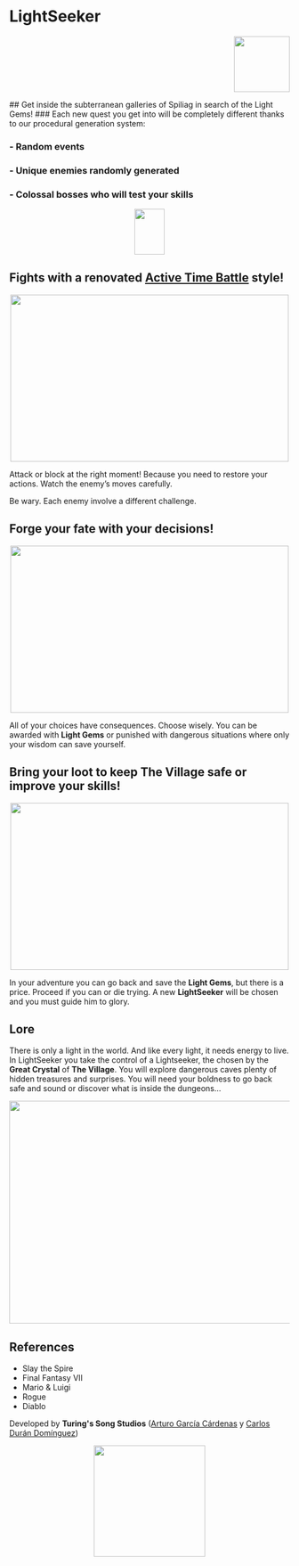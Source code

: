 LightSeeker 
=====
<p align="right"><img src="https://user-images.githubusercontent.com/36244271/45879847-408cf300-bda6-11e8-8e9d-d22890c375c0.png" width="100" height="100"></p>
## Get inside the subterranean galleries of Spiliag in search of the Light Gems!
### Each new quest you get into will be completely different thanks to our procedural generation system:

### - Random events
### - Unique enemies randomly generated
### - Colossal bosses who will test your skills


<p align="center"><img src="https://piskel-imgstore-b.appspot.com/img/f00e6238-bd2b-11e8-9a46-5fda3286c4be.gif" width="54" height="82"></p>

## Fights with a renovated [Active Time Battle](https://www.giantbomb.com/active-time-battle/3015-95/) style!

<p align="center"><img src="https://user-images.githubusercontent.com/33768598/45781723-1c73c980-bc61-11e8-9e1f-32d0d79115b7.png" width="500" height="300"></p>

Attack or block at the right moment! Because you need to restore your actions.
Watch the enemy’s moves carefully.

Be wary. Each enemy involve a different challenge.

## Forge your fate with your decisions!
<p align="center"><img src="https://user-images.githubusercontent.com/33768598/45785240-d3754280-bc6b-11e8-93ad-7af6ebbeb003.jpg" width="500" height="300"></p>

All of your choices have consequences. Choose wisely. You can be awarded with __Light Gems__ or punished with dangerous situations where only your wisdom can save yourself.

## Bring your loot to keep The Village safe or improve your skills!

<p align="center"><img src="https://user-images.githubusercontent.com/33768598/45853538-3cc98400-bd46-11e8-87de-8c4452e1eab0.jpg" width="500" height="300"></p>

In your adventure you can go back and save the __Light Gems__, but there is a price. Proceed if you can or die trying. A new __LightSeeker__ will be chosen and you must guide him to glory.

## Lore

There is only a light in the world. And like every light, it needs energy to live.
In LightSeeker you take the control of a Lightseeker, the chosen by the __Great Crystal__ of __The Village__. You will explore dangerous caves plenty of hidden treasures and surprises. You will need your boldness to go back safe and sound or discover what is inside the dungeons…
<p align="center"><img src="https://user-images.githubusercontent.com/33768598/45785254-e0923180-bc6b-11e8-9d89-46aadacd90a9.jpg" width="600" height="400"></p>

## References

 * Slay the Spire
 * Final Fantasy VII
 * Mario & Luigi
 * Rogue
 * Diablo

Developed by __Turing's Song Studios__ ([Arturo García Cárdenas](https://github.com/argarc03) y [Carlos Durán Domínguez](https://github.com/CarlosDuranDominguez))
<p align="center"><img src="https://user-images.githubusercontent.com/36244271/45879847-408cf300-bda6-11e8-8e9d-d22890c375c0.png" width="200" height="200"></p>







